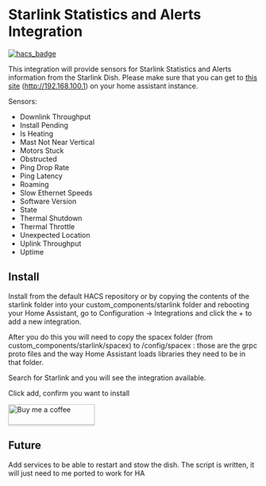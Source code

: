 # Starlink Statistics and Alerts Integration

[![hacs_badge](https://img.shields.io/badge/HACS-Default-orange.svg?style=for-the-badge)](https://github.com/hacs/integration)

This integration will provide sensors for Starlink Statistics and Alerts information from the Starlink Dish.
Please make sure that you can get to <a target="_blank" href="http://192.168.100.1/">this site<a> (http://192.168.100.1) on your home assistant instance.

Sensors:
- Downlink Throughput
- Install Pending
- Is Heating
- Mast Not Near Vertical
- Motors Stuck
- Obstructed
- Ping Drop Rate
- Ping Latency
- Roaming
- Slow Ethernet Speeds
- Software Version
- State
- Thermal Shutdown
- Thermal Throttle
- Unexpected Location
- Uplink Throughput
- Uptime

## Install

Install from the default HACS repository or by copying the contents of the starlink folder into your custom_components/starlink folder and rebooting your Home Assistant, go to Configuration -> Integrations and click the + to add a new integration.

After you do this you will need to copy the spacex folder (from custom_components/starlink/spacex) to /config/spacex : those are the grpc proto files and the way Home Assistant loads libraries they need to be in that folder.

Search for Starlink and you will see the integration available.

Click add, confirm you want to install

<a target="_blank" href="https://www.buymeacoffee.com/archerne"><img src="https://www.buymeacoffee.com/assets/img/custom_images/orange_img.png" alt="Buy me a coffee" style="height: 41px !important;width: 174px !important;box-shadow: 0px 3px 2px 0px rgba(190, 190, 190, 0.5) !important;-webkit-box-shadow: 0px 3px 2px 0px rgba(190, 190, 190, 0.5) !important;"></a>

## Future

Add services to be able to restart and stow the dish. The script is written, it will just need to me ported to work for HA